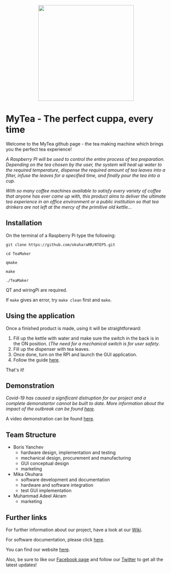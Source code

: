 <p align="center">
<img src="https://github.com/okuharaRR/RTEP5/blob/master/MyTeaLogo.png" width="300" />
</p>



# MyTea - The perfect cuppa, every time

Welcome to the MyTea github page - the tea making machine which brings you the perfect tea experience!

_A Raspberry PI will be used to control the entire process of tea preparation. Depending on the tea chosen by the user, the system will heat up water to the required temperature, dispense the required amount of tea leaves into a filter, infuse the leaves for a specified time, and finally pour the tea into a cup._

_With so many coffee machines available to satisfy every variety of coffee that anyone has ever came up with, this product aims to deliver the ultimate tea experience in an office environment or a public institution so that tea drinkers are not left at the mercy of the primitive old kettle..._

## Installation

On the terminal of a Raspberry Pi type the following:

```git clone https://github.com/okuharaRR/RTEP5.git```

```cd TeaMaker```

```qmake```

```make```

```./TeaMaker```

QT and wiringPi are required.

If ```make``` gives an error, try ```make clean``` first and ```make```.

## Using the application

Once a finished product is made, using it will be straightforward:

1. Fill up the kettle with water and make sure the switch in the back is in the ON position. (_The need for a mechanical switch is for user safety_.
2. Fill up the dispenser with tea leaves.
3. Once done, turn on the RPI and launch the GUI application.
4. Follow the guide [here](https://github.com/okuharaRR/RTEP5/wiki/User-Manual).

That's it!

## Demonstration

_Covid-19 has caused a significant distruption for our project and a complete demonstartor cannot be built to date. More information about the impact of the outbreak can be found [here](https://github.com/okuharaRR/RTEP5/wiki/Impact-of-Covid-19)._

A video demonstration can be found [here](https://youtu.be/PhV0StMdRJc).


## Team Structure
* Boris Yanchev
   * hardware design, implementation and testing
   * mechanical design, procurement and manufacturing
   * GUI conceptual design
   * marketing
* Mika Okuhara
   * software development and documentation
   * hardware and software integration
   * test GUI implementation
* Muhammad Adeel Akram
   * marketing

## Further links

For further information about our project, have a look at our [Wiki](https://github.com/okuharaRR/RTEP5/wiki).

For software documentation, please click [here](https://okuhararr.github.io/RTEP5/).

You can find our website [here](https://rtesps.wixsite.com/mytea). 

Also, be sure to like our [Facebook page](https://www.facebook.com/MyTea-%E8%8C%B6-114110590136382/) and follow our [Twitter](https://twitter.com/MyTea76121892) to get all the latest updates!

